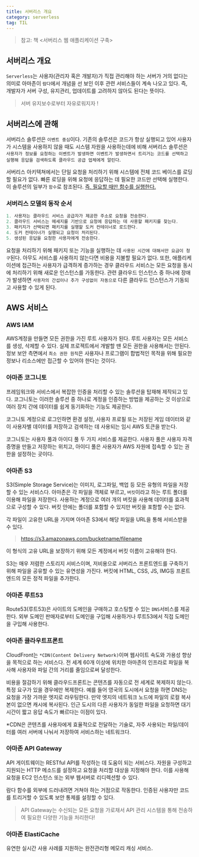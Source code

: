 ```yaml
---
title: 서버리스 개요
category: serverless
tag: TIL
---
```


> 참고: 책 \<서버리스 웹 애플리케이션 구축>

## 서버리스 개요 

`Serverless`는 사용자(관리자 혹은 개발자)가 직접 관리해야 하는 서버가 거의 없다는 의미로 아마존이 `람다`에서 개념을 선 보인 이후 관련 서비스들이 계속 나오고 있다. 즉, 개발자가 서버 구성, 유지관리, 업데이트를 고려하지 않아도 된다는 뜻이다.

> 서버 유지보수로부터 자유로워지자 !

## 서버리스에 관해

서버리스 솔루션은 `이벤트 중심`이다. 기존의 솔루션은 코드가 항상 실행되고 있어 사용자가 시스템을 사용하지 않을 때도 시스템 자원을 사용하는데에 비해 서버리스 솔루션은 `사용자가 정보를 요청하는 이벤트가 발생하면 이벤트가 발생하면서 트리거는 코드를 선택하고 실행해 응답을 검색하도록 클라우드 공급 업체에게 알린다`. 


서버리스 아키텍쳐에서는 단일 요청을 처리하기 위해 시스템에 전체 코드 베이스를 로딩할 필요가 없다. 빠른 로딩을 위해 요청에 응답하는 데 필요한 코드만 선택해 실행한다. 이 솔루션의 일부가 `함수`로 참조된다. <u>즉, 필요할 때만 함수를 실행한다.</u>


### 서버리스 모델의 동작 순서

```js
1. 사용자는 클라우드 서비스 공급자가 제공한 주소로 요청을 전송한다.
2. 클라우드 서비스는 메세지를 기반으로 요청에 응답하는 데 사용할 패키지를 찾는다.
3. 패키지가 선택되면 패키지를 실행할 도커 컨테이너로 로드한다.
4. 도커 컨테이너가 실행되고 요청이 처리된다.
5. 생성된 응답을 요청한 사용자에게 전송한다.
```


요청을 처리하기 위해 패키지 또는 기능을 실행하는 데 `사용된 시간에 대해서만 요금이 청구`된다. 아무도 서비스를 사용하지 않는다면 비용을 지불할 필요가 없다. 또한, 애플리케이션에 접근하는 사용자가 급격하게 증가하는 경우 클라우드 서비스는 모든 요청을 동시에 처리하기 위해 새로운 인스턴스를 가동한다. 관련 클라우드 인스턴스 중 하나에 장애가 발생하면 `사용자의 간섭이나 추가 구성없이 자동으로` 다른 클라우드 인스턴스가 기동되고 사용할 수 있게 된다.

## AWS 서비스

### AWS IAM

AWS계정을 만들면 모든 권한을 가진 루트 사용자가 된다. 루트 사용자는 모든 서비스를 생성, 삭제할 수 있다. 실제 프로젝트에서 개발할 땐 모든 권한을 사용해서는 안된다. 정보 보안 측면에서 `최소 권한 원칙`은 사용자나 프로그램이 합법적인 목적을 위해 필요한 정보나 리소스에만 접근할 수 있어야 한다는 것이다.

### 아마존 코그니토

프레임워크와 서비스에서 복잡한 인증을 처리할 수 있는 솔루션을 탑재해 제작되고 있다. 코그니토는 이러한 솔루션 중 하나로 계정을 인증하는 방법을 제공하는 것 이상으로 여러 장치 간에 데이터를 쉽게 동기화하는 기능도 제공한다.


코그니토 계정으로 로그인하면 환경 설정, 사용자 프로필 또는 저장된 게임 데이터와 같이 사용자별 데이터를 저장하고 검색하는 데 사용되는 임시 AWS 토큰을 받는다.


코그니토는 사용자 풀과 아이디 풀 두 가지 서비스를 제공한다. 사용자 풀은 사용자 자격증명을 만들고 저장하는 위치고, 아이디 풀은 사용자가 AWS 자원에 접속할 수 있는 권한을 설정하는 곳이다.

### 아마존 S3

S3(Simple Storage Service)는 이미지, 로그파일, 백업 등 모든 유형의 파일을 저장할 수 있는 서비스다. 아마존은 각 파일을 객체로 부르고, `버킷`이라고 하는 루트 폴더를 이용해 파일을 저장한다. 사용하는 계정으로 여러 개의 버킷을 사용해 데이터를 효과적으로 구성할 수 있다. 버킷 안에는 폴더를 포함할 수 있지만 버킷을 포함할 수는 없다.


각 파일이 고유한 URL을 가지며 아마존 S3에서 해당 파일을 URL을 통해 서비스받을 수 있다.

> https://s3.amazonaws.com/bucketname/filename

이 형식의 고유 URL을 보장하기 위해 모든 계정에서 버킷 이름이 고유해야 한다.



S3는 매우 저렴한 스토리지 서비스이며, 저비용으로 서버리스 프론트엔드를 구축하기 위해 파일을 공유할 수 있는 유연성을 가진다. 버킷에 HTML, CSS, JS, IMG등 프론트엔드의 모든 정적 파일을 추가한다. 


### 아마존 루트53

Route53(루트53)은 사이트의 도메인을 구매하고 호스팅할 수 있는 `DNS`서비스를 제공한다. 외부 도메인 판매자로부터 도메인을 구입해 사용하거나 루트53에서 직접 도메인을 구입해 사용한다.

### 아마존 클라우트프론트

CloudFront는 `*CDN(Content Delivery Network)`이며 웹사이트 속도와 가용성 향상을 목적으로 하는 서비스다. 전 세계 60개 이상에 위치한 아마존의 인프라로 파일을 복사해 사용자와 파일 간의 거리를 줄임으로써 달성한다. 


비용을 절감하기 위해 클라우드프론트는 콘텐츠를 자동으로 전 세계로 복제하지 않는다. 특정 요구가 있을 경우에만 복제한다. 예를 들어 영국의 도시에서 요청을 하면 DNS는 요청을 가장 가까운 엣지로 라우팅한다. 만약 엣지의 네트워크 노드에 파일의 로컬 복사본이 없으면 캐시에 복사된다. 인근 도시의 다른 사용자가 동일한 파일을 요청하면 대기 시간이 짧고 응답 속도가 빠르다는 이점이 있다.

*CDN은 콘텐츠를 사용자에게 효율적으로 전달하는 기술로, 자주 사용되는 파일/데이터를 여러 서버에 나눠서 저장하여 서비스하는 네트워크다.

### 아마존 API Gateway

API 게이트웨이는 RESTful API를 작성하는 데 도움이 되는 서비스다. 자원을 구성하고 지원되는 HTTP 메소드를 설정하고 요청을 처리할 대상을 지정해야 한다. 이를 사용해 요청을 EC2 인스턴스 또는 외부 웹서버로 리디렉션할 수 있다.

람다 함수를 외부에 드러내려면 거쳐야 하는 거점으로 작동한다. 인증된 사용자만 코드를 트리거할 수 있도록 보안 통제를 설정할 수 있다.

> API Gateway는 수신되는 모든 요청을 가로채서 API 관리 시스템을 통해 전송하여 필요한 다양한 기능을 처리한다!

### 아마존 ElastiCache

유연한 실시간 사용 사례를 지원하는 완전관리형 메모리 캐싱 서비스. 
